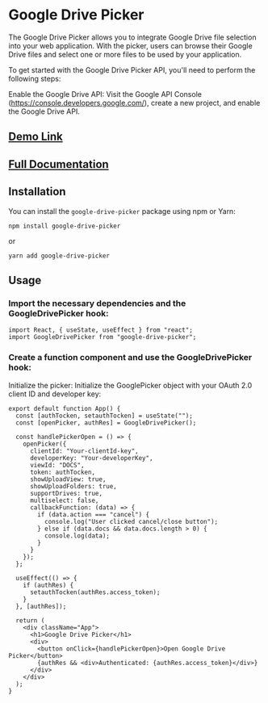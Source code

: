 # Google Drive Picker

 The Google Drive Picker allows you to integrate Google Drive file selection into your web application. With the picker, users can browse their Google Drive files and select one or more files to be used by your application.

To get started with the Google Drive Picker API, you'll need to perform the following steps:

Enable the Google Drive API: Visit the Google API Console (https://console.developers.google.com/), create a new project, and enable the Google Drive API.



## [Demo Link](https://codesandbox.io/s/google-drive-picker-drfv2t?file=/src/App.tsx)
## [Full Documentation](https://gist.github.com/Sivamani-18/4d4ff56006d85b48cd63b5928ec7fc66)
## Installation

You can install the `google-drive-picker` package using npm or Yarn:

```shell
npm install google-drive-picker
```
or

```shell
yarn add google-drive-picker
```

## Usage

### Import the necessary dependencies and the **__GoogleDrivePicker__** hook:

```shell
import React, { useState, useEffect } from "react";
import GoogleDrivePicker from "google-drive-picker";
```

### Create a function component and use the **__GoogleDrivePicker__** hook:

Initialize the picker: Initialize the GooglePicker object with your OAuth 2.0 client ID and developer key:

```shell
export default function App() {
  const [authTocken, setauthTocken] = useState("");
  const [openPicker, authRes] = GoogleDrivePicker();

  const handlePickerOpen = () => {
    openPicker({
      clientId: "Your-clientId-key",
      developerKey: "Your-developerKey",
      viewId: "DOCS",
      token: authTocken,
      showUploadView: true,
      showUploadFolders: true,
      supportDrives: true,
      multiselect: false,
      callbackFunction: (data) => {
        if (data.action === "cancel") {
          console.log("User clicked cancel/close button");
        } else if (data.docs && data.docs.length > 0) {
          console.log(data);
        }
      }
    });
  };

  useEffect(() => {
    if (authRes) {
      setauthTocken(authRes.access_token);
    }
  }, [authRes]);

  return (
    <div className="App">
      <h1>Google Drive Picker</h1>
      <div>
        <button onClick={handlePickerOpen}>Open Google Drive Picker</button>
        {authRes && <div>Authenticated: {authRes.access_token}</div>}
      </div>
    </div>
  );
}

```